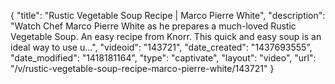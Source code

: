 {
    "title": "Rustic Vegetable Soup Recipe | Marco Pierre White",
    "description": "Watch Chef Marco Pierre White as he prepares a much-loved Rustic Vegetable Soup. An easy recipe from Knorr. This quick and easy soup is an ideal way to use u...",
    "videoid": "143721",
    "date_created": "1437693555",
    "date_modified": "1418181164",
    "type": "captivate",
    "layout": "video",
    "url": "\/v\/rustic-vegetable-soup-recipe-marco-pierre-white\/143721"
}